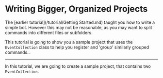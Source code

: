 # Writing Bigger, Organized Projects

The [earlier tutorial](/tutorial/Getting Started.md) taught you how to write a simple bot. However this may not be reasonable, as you may want to split commands into different files or subfolders.

This tutorial is going to show you a sample project that uses the ``EventCollection`` class to help you register and 'group' similarly grouped commands..

***



In this tutorial, we are going to create a sample project, that contains two ``EventCollection``.

